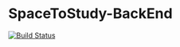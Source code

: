 # SpaceToStudy-BackEnd

[![Build Status](https://dev.azure.com/ProjectApproach/Space2Study/_apis/build/status/ita-social-projects.SpaceToStudy-BackEnd?branchName=develop)](https://dev.azure.com/ProjectApproach/Space2Study/_build/latest?definitionId=32&branchName=develop)
